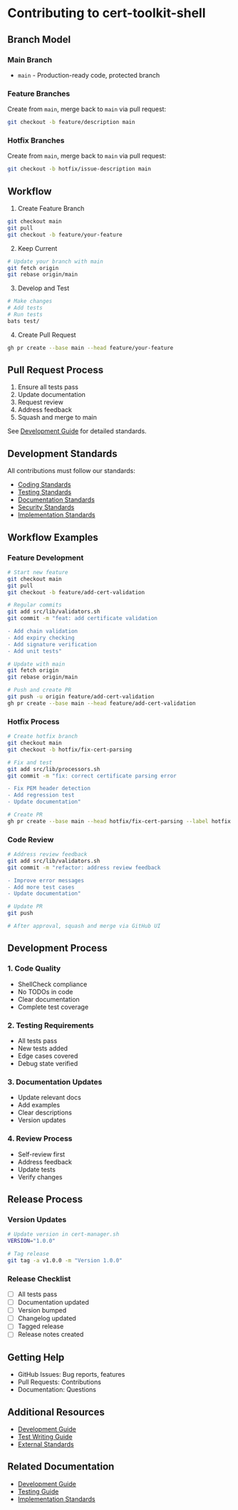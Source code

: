 # Contributing to cert-toolkit-shell

## Branch Model

### Main Branch

- `main` - Production-ready code, protected branch

### Feature Branches

Create from `main`, merge back to `main` via pull request:

```bash
git checkout -b feature/description main
```

### Hotfix Branches

Create from `main`, merge back to `main` via pull request:

```bash
git checkout -b hotfix/issue-description main
```

## Workflow

1. Create Feature Branch

```bash
git checkout main
git pull
git checkout -b feature/your-feature
```

2. Keep Current

```bash
# Update your branch with main
git fetch origin
git rebase origin/main
```

3. Develop and Test

```bash
# Make changes
# Add tests
# Run tests
bats test/
```

4. Create Pull Request

```bash
gh pr create --base main --head feature/your-feature
```

## Pull Request Process

1. Ensure all tests pass
2. Update documentation
3. Request review
4. Address feedback
5. Squash and merge to main

See [Development Guide](docs/dev/contributing.md) for detailed standards.

## Development Standards

All contributions must follow our standards:

- [Coding Standards](docs/standards/coding.md)
- [Testing Standards](docs/testing/README.md)
- [Documentation Standards](docs/standards/documentation.md)
- [Security Standards](docs/standards/security.md)
- [Implementation Standards](docs/dev/standardization.md)

## Workflow Examples

### Feature Development

```bash
# Start new feature
git checkout main
git pull
git checkout -b feature/add-cert-validation

# Regular commits
git add src/lib/validators.sh
git commit -m "feat: add certificate validation

- Add chain validation
- Add expiry checking
- Add signature verification
- Add unit tests"

# Update with main
git fetch origin
git rebase origin/main

# Push and create PR
git push -u origin feature/add-cert-validation
gh pr create --base main --head feature/add-cert-validation
```

### Hotfix Process

```bash
# Create hotfix branch
git checkout main
git checkout -b hotfix/fix-cert-parsing

# Fix and test
git add src/lib/processors.sh
git commit -m "fix: correct certificate parsing error

- Fix PEM header detection
- Add regression test
- Update documentation"

# Create PR
gh pr create --base main --head hotfix/fix-cert-parsing --label hotfix
```

### Code Review

```bash
# Address review feedback
git add src/lib/validators.sh
git commit -m "refactor: address review feedback

- Improve error messages
- Add more test cases
- Update documentation"

# Update PR
git push

# After approval, squash and merge via GitHub UI
```

## Development Process

### 1. Code Quality

- ShellCheck compliance
- No TODOs in code
- Clear documentation
- Complete test coverage

### 2. Testing Requirements

- All tests pass
- New tests added
- Edge cases covered
- Debug state verified

### 3. Documentation Updates

- Update relevant docs
- Add examples
- Clear descriptions
- Version updates

### 4. Review Process

- Self-review first
- Address feedback
- Update tests
- Verify changes

## Release Process

### Version Updates

```bash
# Update version in cert-manager.sh
VERSION="1.0.0"

# Tag release
git tag -a v1.0.0 -m "Version 1.0.0"
```

### Release Checklist

- [ ] All tests pass
- [ ] Documentation updated
- [ ] Version bumped
- [ ] Changelog updated
- [ ] Tagged release
- [ ] Release notes created

## Getting Help

- GitHub Issues: Bug reports, features
- Pull Requests: Contributions
- Documentation: Questions

## Additional Resources

- [Development Guide](docs/dev/setup.md)
- [Test Writing Guide](docs/testing/writing-tests.md)
- [External Standards](docs/standards/references.md)

## Related Documentation

- [Development Guide](docs/dev/contributing.md)
- [Testing Guide](docs/testing/README.md)
- [Implementation Standards](docs/dev/standardization.md)
